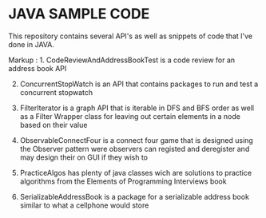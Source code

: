 JAVA SAMPLE CODE
===

This repository contains several API's as well as snippets of code that I've done in JAVA.

Markup : 1. CodeReviewAndAddressBookTest is a code review for an address book API

2. ConcurrentStopWatch is an API that contains packages to run and test a concurrent stopwatch

3. FilterIterator is a graph API that is iterable in DFS and BFS order as well as a Filter Wrapper class for leaving out certain elements in a node based on their value

4. ObservableConnectFour is a connect four game that is designed using the Observer pattern were observers can registed and deregister and may design their on GUI if they wish to

5. PracticeAlgos has plenty of java classes wich are solutions to practice algorithms from the Elements of Programming Interviews book

6. SerializableAddressBook is a package for a serializable address book similar to what a cellphone would store 
